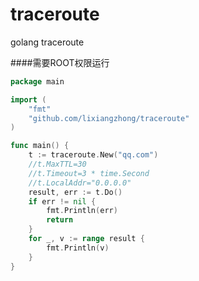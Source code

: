# traceroute
golang traceroute

####需要ROOT权限运行
```go
package main

import (
	"fmt"
	"github.com/lixiangzhong/traceroute"
)

func main() {
	t := traceroute.New("qq.com")
	//t.MaxTTL=30
	//t.Timeout=3 * time.Second
	//t.LocalAddr="0.0.0.0"
	result, err := t.Do()
	if err != nil {
		fmt.Println(err)
		return
	}
	for _, v := range result {
		fmt.Println(v)
	}
}
```
